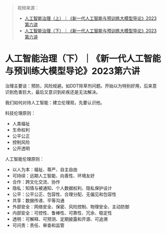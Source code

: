 > 视频来源：
>
> - [人工智能治理（上）｜《新一代人工智能与预训练大模型导论》2023第六讲](https://www.bilibili.com/video/BV1fs4y1k75h/?spm_id_from=333.999.0.0&vd_source=b736aa3d7f0fdf47b59ea3021dc810ab)
> - [人工智能治理（下）｜《新一代人工智能与预训练大模型导论》2023第六讲](https://www.bilibili.com/video/BV1PV4y1y7P9/?spm_id_from=333.788.recommend_more_video.-1&vd_source=b736aa3d7f0fdf47b59ea3021dc810ab)

# 人工智能治理（下）｜《新一代人工智能与预训练大模型导论》2023第六讲

治理主要谈：预防，风险规避。如DDT除草剂问题。开始以为特别好用，后来意识到危害巨大，最后又意识到疟疾还是无法解决。

我们如何对待人工智能：建立伦理观，先要认识他。



科技伦理原则：

- 人类福祉
- 生命权利
- 公平公正
- 控制风险
- 公开透明



人工智能伦理原则：

- 以人为本：福祉、尊严、自主自由
- 可持续：远期人工智能、向善性、环境友好
- 合作：跨文化交流、协作
- 隐私：知情与被通知、个人数据权利、隐私保护设计
- 公平：公平公正、包容性、合理分配、无偏见和包容性
- 共享：数据传递、平等沟通
- 外部安全：网络安全、保密、风险控制、物理安全、主动防御
- 内部安全：可控性、鲁棒性、可靠性、冗余、稳定性
- 透明：可解释、可预测、定期披露和开源、可追溯
- 可问责：责任、审查和监管